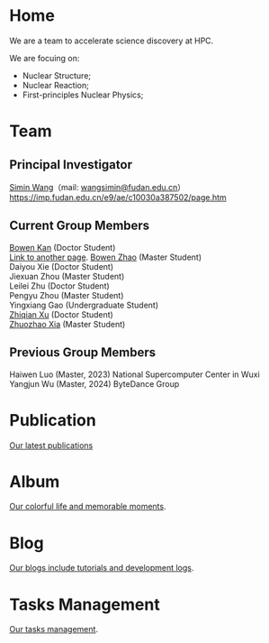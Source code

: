 # Home
We are a team to accelerate science discovery at HPC.  

We are focuing on:

- Nuclear Structure;
- Nuclear Reaction;
- First-principles Nuclear Physics;


# Team

## Principal Investigator

[Simin Wang](https://imp.fudan.edu.cn/e9/ae/c10030a387502/page.htm)（mail: wangsimin@fudan.edu.cn）  
https://imp.fudan.edu.cn/e9/ae/c10030a387502/page.htm  

## Current Group Members 
[Bowen Kan](/FUDAN_GIANT/member/bowenkan.html) (Doctor Student)  
[Link to another page](./another-page.html).
[Bowen Zhao](/FUDAN_GIANT/member/bowenzhao.md) (Master Student)  
Daiyou Xie (Doctor Student)  
Jiexuan Zhou (Master Student)  
Leilei Zhu (Doctor Student)  
Pengyu Zhou (Master Student)  
Yingxiang Gao (Undergraduate Student)  
[Zhiqian Xu](/FUDAN_GIANT/member/zhiqianxu.md) (Doctor Student)  
[Zhuozhao Xia](https://xiazhuozhao.com) (Master Student)  

## Previous Group Members
Haiwen Luo (Master, 2023) National Supercomputer Center in Wuxi  
Yangjun Wu (Master, 2024) ByteDance Group

# Publication
[Our latest publications](/FUDAN_GIANT/publication/pub_other.html)

<!-- [Old version](https://quantumict.github.io/QuantumICT/publication/publications). -->

# Album
[Our colorful life and memorable moments](/FUDAN_GIANT/album/index).

# Blog
[Our blogs include tutorials and development logs](/FUDAN_GIANT/blog/).

# Tasks Management
[Our tasks management](/FUDAN_GIANT/tasks-manager/).

<!-- # Group Meeting -->
<!-- [Our group meeting records](https://quantumict.github.io/QuantumICT/group_meeting).-->
